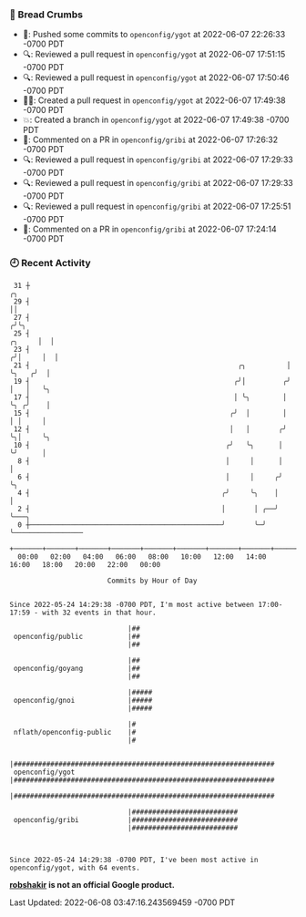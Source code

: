 ### 🍞 Bread Crumbs

 * 🚢: Pushed some commits to `openconfig/ygot` at 2022-06-07 22:26:33 -0700 PDT
 * 🔍: Reviewed a pull request in  `openconfig/ygot` at 2022-06-07 17:51:15 -0700 PDT
 * 🔍: Reviewed a pull request in  `openconfig/ygot` at 2022-06-07 17:50:46 -0700 PDT
 * ✍🏼: Created a pull request in `openconfig/ygot` at 2022-06-07 17:49:38 -0700 PDT
 * 💥: Created a branch in `openconfig/ygot` at 2022-06-07 17:49:38 -0700 PDT
 * 💬: Commented on a PR in  `openconfig/gribi` at 2022-06-07 17:26:32 -0700 PDT
 * 🔍: Reviewed a pull request in  `openconfig/gribi` at 2022-06-07 17:29:33 -0700 PDT
 * 🔍: Reviewed a pull request in  `openconfig/gribi` at 2022-06-07 17:29:33 -0700 PDT
 * 🔍: Reviewed a pull request in  `openconfig/gribi` at 2022-06-07 17:25:51 -0700 PDT
 * 💬: Commented on a PR in  `openconfig/gribi` at 2022-06-07 17:24:14 -0700 PDT

### 🕘 Recent Activity
```
 31 ┼                                                                        ╭╮
 29 ┤                                                                        ││
 27 ┤                                                                       ╭╯╰╮
 25 ┤                                                                ╭╮     │  │
 23 ┤                                                               ╭╯│     │  │
 21 ┤                                                   ╭╮          │ ╰╮   ╭╯  │
 19 ┤                                                  ╭╯│         ╭╯  │   │   ╰╮
 17 ┤                                                  │ ╰╮        │   ╰╮ ╭╯    │
 15 ┤                                                 ╭╯  │        │    │ │     │
 12 ┤                                                 │   │       ╭╯    ╰╮│     ╰╮
 10 ┤                                                ╭╯   ╰╮      │      ╰╯      │
  8 ┤                                                │     │      │              │
  6 ┤                                                │     │     ╭╯              ╰╮
  4 ┤                                               ╭╯     ╰╮    │                │
  2 ┤                                               │       │ ╭──╯                ╰───╮
  0 ┼───────────────────────────────────────────────╯       ╰─╯                       ╰─────────────────
    +───────+───────+───────+───────+───────+───────+───────+───────+───────+───────+───────+───────+────
  00:00   02:00   04:00   06:00   08:00   10:00   12:00   14:00   16:00   18:00   20:00   22:00   00:00   

						Commits by Hour of Day


Since 2022-05-24 14:29:38 -0700 PDT, I'm most active between 17:00-17:59 - with 32 events in that hour.

```



```
                             |##
 openconfig/public           |##
                             |##

                             |##
 openconfig/goyang           |##
                             |##

                             |#####
 openconfig/gnoi             |#####
                             |#####

                             |#
 nflath/openconfig-public    |#
                             |#

                             |################################################################
 openconfig/ygot             |################################################################
                             |################################################################

                             |##########################
 openconfig/gribi            |##########################
                             |##########################



Since 2022-05-24 14:29:38 -0700 PDT, I've been most active in openconfig/ygot, with 64 events.

```
**[robshakir](mailto:robjs@google.com) is not an official Google product.**  


Last Updated: 2022-06-08 03:47:16.243569459 -0700 PDT
